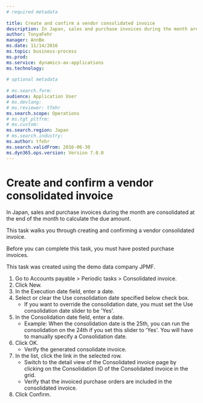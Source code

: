 ```yaml
--- 
# required metadata 
 
title: Create and confirm a vendor consolidated invoice
description: In Japan, sales and purchase invoices during the month are consolidated at the end of the month to calculate the due amount. This task walks you through creating and confirming a vendor consolidated invoice.Before you can complete this task, you must have posted purchase invoices. This task was created using the demo data company JPMF. 
author: TonyaFehr 
manager: AnnBe 
ms.date: 11/14/2016
ms.topic: business-process 
ms.prod:  
ms.service: dynamics-ax-applications 
ms.technology:  
 
# optional metadata 
 
# ms.search.form:   
audience: Application User 
# ms.devlang:  
# ms.reviewer: tfehr 
ms.search.scope: Operations 
# ms.tgt_pltfrm:  
# ms.custom:  
ms.search.region: Japan
# ms.search.industry: 
ms.author: tfehr 
ms.search.validFrom: 2016-06-30 
ms.dyn365.ops.version: Version 7.0.0 
---
```


# Create and confirm a vendor consolidated invoice

In Japan, sales and purchase invoices during the month are consolidated at the end of the month to calculate the due amount. 

This task walks you through creating and confirming a vendor consolidated invoice.

Before you can complete this task, you must have posted purchase invoices. 

This task was created using the demo data company JPMF.

1. Go to Accounts payable > Periodic tasks > Consolidated invoice.
2. Click New.
3. In the Execution date field, enter a date.
4. Select or clear the Use consolidation date specified below check box.
    * If you want to override the consolidation date, you must set the Use consolidation date slider to be 'Yes'.
5. In the Consolidation date field, enter a date.
    * Example: When the consolidation date is the 25th, you can run the consolidation on the 24th if you set this slider to 'Yes'. You will have to manually specify a Consolidation date.
6. Click OK.
    * Verify the generated  consolidate invoice.
7. In the list, click the link in the selected row.
    * Switch to the detail view of the Consolidated invoice page by clicking on the Consolidation ID of the Consolidated invoice in the grid.
    * Verify that the invoiced purchase orders are included in the consolidated invoice.
8. Click Confirm.

